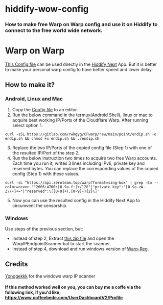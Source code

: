 # hiddify-wow-config
### How to make free Warp on Warp config and use it on Hiddify to connect to the free world wide network.


# Warp on Warp

[This Config file](WoW/WarpOnWarp-HiddifyNext.json) can be used directly in the [Hiddify Next](https://github.com/hiddify/hiddify-next/releases) App. But it is better to make your personal warp config to have better speed and lower delay.

## How to make it?

### Android, Linux and Mac

1. Copy the [Config file](WoW/WarpOnWarp-HiddifyNext.json) to an editor.
2. Run the below command in the termux(Android Shell), linux or mac to acquire best working IP/Ports of the Cloudflare Warp. After running select option 1.
```
curl -sSL https://gitlab.com/rwkgyg/CFwarp/raw/main/point/endip.sh -o endip.sh && chmod +x endip.sh && ./endip.sh
```
3. Replace the two IP/Ports of the copied config file (Step 1) with one of the resulted IP/Port of the step 2.
4. Run the below instruction two times to acquire two free Warp accounts. Each time you run it, writes 3 lines including IPv6, private key and reserved bytes. You can replace the corresponding values of the copied config (Step 1) with these values.
```
curl -sL "https://api.zeroteam.top/warp?format=sing-box" | grep -Eo --color=never '"2606:4700:[0-9a-f:]+/128"|"private_key":"[0-9a-zA-Z\/+]+="|"reserved":\[[0-9]+(,[0-9]+){2}\]'
```
5. Now you can use the resulted config in the Hiddify Next App to circumvent the censorship.

### Windows

Use steps of the previous section, but:

 - Instead of step 2, Extract [this zip file](https://raw.githubusercontent.com/Elfiinaa/ConfigFiles/main/WoW/WarpIPScanner-Win-v23.11.15.zip) and open the WarpIPEndpointScanner.bat to start the scanner.
 - Instead of step 4, download and run windows version of [Warp-Reg](https://github.com/badafans/warp-reg/releases).

 ## Credits
 
 [Yonggekkk](https://github.com/yonggekkk/warp-yg) for the windows warp IP scanner

 #### If this method worked well on you, you can buy me a coffe via the following link, if you'd like, https://www.coffeebede.com/UserDashboardV2/Profile
